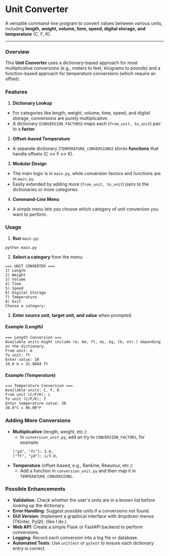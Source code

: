 # Unit Converter

A versatile command-line program to convert values between various units, including **length, weight, volume, time, speed, digital storage, and temperature** (C, F, K).

---

### Overview

This **Unit Converter** uses a dictionary-based approach for most multiplicative conversions (e.g., meters to feet, kilograms to pounds) and a function-based approach for temperature conversions (which require an offset).

### Features

1. **Dictionary Lookup**
  - For categories like length, weight, volume, time, speed, and digital storage, conversions are purely multiplicative.
  - A dictionary (`CONVERSION_FACTORS`) maps each (`from_unit, to_unit`) pair to a **factor**.
2. **Offset-based Temperature**
  - A separate dictionary (`TEMPERATURE_CONVERSIONS`) stores **functions** that handle offsets (C ↔ F ↔ K).
3. **Modular Design**
  - The main logic is in `main.py`, while conversion factors and functions are in `main.py`.
  - Easily extended by adding more (`from_unit, to_unit`) pairs to the dictionaries or more categories.
4. **Command-Line Menu**
  - A simple menu lets you choose which category of unit conversion you want to perform.

### Usage
1. **Run** `main.py`:
```
python main.py
```
2. **Select a category** from the menu:
```
=== UNIT CONVERTER ===
1) Length
2) Weight
3) Volume
4) Time
5) Speed
6) Digital Storage
7) Temperature
8) Exit
Choose a category:
```
3. **Enter source unit, target unit, and value** when prompted.
#### Example (Length)
```
=== Length Conversion ===
Available units might include (m, km, ft, mi, kg, lb, etc.) depending on the dictionary.
From unit: m
To unit: ft
Enter value: 10
10.0 m = 32.8084 ft
```
#### Example (Temperature)
```
=== Temperature Conversion ===
Available units: C, F, K
From unit (C/F/K): c
To unit (C/F/K): f
Enter temperature value: 30
30.0°C = 86.00°F
```

### Adding More Conversions
- **Multiplicative** (length, weight, etc.):
  - In `conversion_unit.py`, add an try to `CONVERSION_FACTORS`, for example:
  ```
  ("yd", "ft"): 3.0,
  ("ft", "yd"): 1/3.0,
  ```
- **Temperature** (offset-based, e.g., Rankine, Réaumur, etc.):
  - Add a function in `conversion_unit.py` and then map it in `TEMPERATURE_CONVERSIONS`.

### Possible Enhancements
- **Validation**: Check whether the user's units are in a known list before looking up the dictionary.
- **Error Handling**: Suggest possible units if a conversions not found.
- **GUI Version**: Implement a graphical interface with dropdown menus (TKinter, PyQt). (like I do.)
- **Web API**: Create a simple Flask or FastAPI backend to perform conversions.
- **Logging**: Record each conversion into a log file or database.
- **Automated Tests**: Use `unittest` or `pytest` to ensure each dictionary entry is correct.
